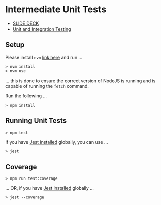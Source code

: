 # Intermediate Unit Tests

* [SLIDE DECK](./Intermediate-Unit-Tests.pdf)
* [Unit and Integration Testing](https://dev.to/leading-edje/unit-and-integration-testing-bco)

## Setup

Please install `nvm` [link here](https://github.com/nvm-sh/nvm/blob/master/README.md#installing-and-updating) and run ...

```script
> nvm install
> nvm use
```

... this is done to ensure the correct version of NodeJS is running and is capable of running the `fetch` command.

Run the following ...

```script
> npm install
```

## Running Unit Tests

```script
> npm test
```

If you have [Jest installed](https://jestjs.io/docs/getting-started#running-from-command-line) globally, you can use ...

```script
> jest
```

## Coverage

```script
> npm run test:coverage
```

... OR, if you have [Jest installed](https://jestjs.io/docs/getting-started#running-from-command-line) globally ...

```script
> jest --coverage
```
